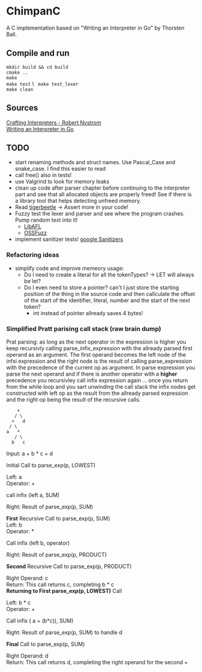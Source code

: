 # ChimpanC
A C implementation based on "Writing an Interpreter in Go" by Thorsten Ball.

## Compile and run
```mkdir build && cd build``` \
```cmake ..``` \
```make``` \
```make test``` \ 
``` make test_lexer``` \
```make clean```

## Sources
[Crafting Interpreters - Robert Nystrom](https://craftinginterpreters.com/) \
[Writing an Interpreter in Go](https://interpreterbook.com/)

## TODO

- start renaming methods and struct names. Use Pascal_Case and snake_case. I find this easier to read 
- call free() also in tests!
- use Valgrind to look for memory leaks
- clean up code after parser chapter before continuing to the interpreter part and see that all allocated objects are properly freed! See if there is a library tool that helps detecting unfreed memory.
- Read [tigerbeetle](https://github.com/tigerbeetle/tigerbeetle/blob/main/docs/TIGER_STYLE.md) -> Assert more in your code!
- Fuzzy test the lexer and parser and see where the program crashes. Pump random text into it!
    - [LibAFL](https://github.com/AFLplusplus/LibAFL)
    - [OSSFuzz](https://github.com/google/oss-fuzz)
- implement sanitizer tests! [google Sanitizers](https://github.com/google/sanitizers?tab=readme-ov-file)

### Refactoring ideas
- simplify code and improve memeory usage:
    - Do I need to create a literal for all the tokenTypes? -> LET will always be let?
    - Do I even need to store a pointer? can't I just store the starting position of the thing in the source code and then callculate the offset of the start of the identifier, literal, number and the start of the next token?
        - int instead of pointer allready saves 4 bytes!

### Simplified Pratt parising call stack (raw brain dump)
Prat parsing: as long as the next operator in the expression is higher you keep recursivly calling parse_infix_expression with the allready parsed first operand as an argument. The first operand becomes the left node of the infxi expression and the right node is the result of calling parse_expression with the precedence of the current op as argument. In parse expression you parse the next operand and if there is another operator with a __higher__ precedence you recursivley call infix expression again ... once you return from the while loop and you sart unwinding the call stack the infix nodes get constructed with left op as the result from the allready parsed expression and the right op being the result of the recursive calls.

        +
       / \
      +   d
     / \
    a   *
       / \
      b   c



Input: a + b * c + d

Initial Call to parse_exp(p, LOWEST)  

Left: a  
Operator: +  

call infix (left a, SUM)  

Right: Result of parse_exp(p, SUM)  


__First__ Recursive Call to parse_exp(p, SUM)  
Left: b  
Operator: *  

Call infix (left b, operator)  

Right: Result of parse_exp(p, PRODUCT)  


__Second__ Recursive Call to parse_exp(p, PRODUCT)  

Right Operand: c  
Return: This call returns c, completing b * c  
__Returning to First parse_exp(p, LOWEST)__ Call  

Left: b * c  
Operator: +  

Call infix ( a + (b*c)), SUM)  

Right: Result of parse_exp(p, SUM) to handle d  


__Final__ Call to parse_exp(p, SUM)  

Right Operand: d  
Return: This call returns d, completing the right operand for the second +  
